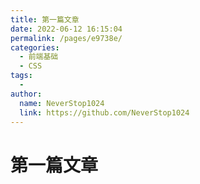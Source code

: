 ```yaml
---
title: 第一篇文章
date: 2022-06-12 16:15:04
permalink: /pages/e9738e/
categories:
  - 前端基础
  - CSS
tags:
  - 
author: 
  name: NeverStop1024
  link: https://github.com/NeverStop1024
---
```

# 第一篇文章